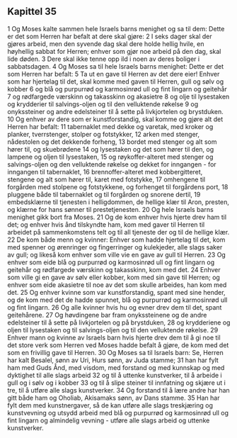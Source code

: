 ## Kapittel 35

1 Og Moses kalte sammen hele Israels barns menighet og sa til dem: Dette er det som Herren har befalt at dere skal gjøre:
2 I seks dager skal der gjøres arbeid, men den syvende dag skal dere holde hellig hvile, en høyhellig sabbat for Herren; enhver som gjør noe arbeid på den dag, skal lide døden.
3 Dere skal ikke tenne opp ild i noen av deres boliger i sabbatsdagen.
4 Og Moses sa til hele Israels barns menighet: Dette er det som Herren har befalt:
5 Ta ut en gave til Herren av det dere eier! Enhver som har hjertelag til det, skal komme med gaven til Herren, gull og sølv og kobber
6 og blå og purpurrød og karmosinrød ull og fint lingarn og geitehår
7 og rødfargede værskinn og takasskinn og akasietre
8 og olje til lysestaken og krydderier til salvings-oljen og til den velluktende røkelse
9 og onykssteiner og andre edelsteiner til å sette på livkjortelen og brystduken.
10 Og enhver av dere som er kunstforstandig, skal komme og gjøre alt det Herren har befalt:
11 tabernaklet med dekke og varetak, med kroker og planker, tverrstenger, stolper og fotstykker,
12 arken med stenger, nådestolen og det dekkende forheng,
13 bordet med stenger og alt som hører til, og skuebrødene
14 og lysestaken og det som hører til den, og lampene og oljen til lysestaken,
15 og røykoffer-alteret med stenger og salvings-oljen og den velluktende røkelse og dekket for inngangen - for inngangen til tabernaklet,
16 brennoffer-alteret med kobbergitteret, stengene og alt som hører til, karet med fotstykke,
17 omhengene til forgården med stolpene og fotstykkene, og forhenget til forgårdens port,
18 pluggene både til tabernaklet og til forgården og snorene dertil,
19 embedsklærne til tjenesten i helligdommen, de hellige klær til Aron, presten, og klærne for hans sønner til prestetjenesten.
20 Og hele Israels barns menighet gikk bort fra Moses.
21 Og de kom enhver hvis hjerte drev ham til det; og enhver hvis ånd tilskyndte ham, kom med gaver til Herren til arbeidet på sammenkomstens telt og til all tjeneste der og til de hellige klær.
22 De kom både menn og kvinner: Enhver som hadde hjertelag til det, kom med spenner og ørenringer og fingerringer og kulekjeder, alle slags saker av gull; og likeså kom enhver som ville vie en gave av gull til Herren.
23 Og enhver som eide blå og purpurrød og karmosinrød ull og fint lingarn og geitehår og rødfargede værskinn og takasskinn, kom med det.
24 Enhver som ville gi en gave av sølv eller kobber, kom med sin gave til Herren; og enhver som eide akasietre til noe av det som skulle arbeides, han kom med det.
25 Og enhver kvinne som var kunstforstandig, spant med sine hender, og de kom med det de hadde spunnet, blå og purpurrød og karmosinrød ull og fint lingarn.
26 Og alle kvinner hvis hu og evner drev dem til det, spant geitehårene.
27 Og høvdingene bar fram onykssteinene og de andre edelsteiner til å sette på livkjortelen og på brystduken,
28 og krydderiene og oljen til lysestaken og til salvings-oljen og til den velluktende røkelse.
29 Enhver mann og kvinne av Israels barn hvis hjerte drev dem til å gi noe til det store verk som Herren ved Moses hadde befalt å gjøre, de kom med det som en frivillig gave til Herren.
30 Og Moses sa til Israels barn: Se, Herren har kalt Besalel, sønn av Uri, Hurs sønn, av Juda stamme;
31 han har fylt ham med Guds Ånd, med visdom, med forstand og med kunnskap og med dyktighet til alle slags arbeid
32 og til å uttenke kunstverker, til å arbeide i gull og i sølv og i kobber
33 og til å slipe steiner til innfatning og skjære ut i tre, til å utføre alle slags kunstverker.
34 Og forstand til å lære andre har han gitt både ham og Oholiab, Akisamaks sønn, av Dans stamme.
35 Han har fylt dem med kunstnergaver, så de kan utføre alle slags treskjæring og kunstvevning og utsydd arbeid med blå og purpurrød og karmosinrød ull og fint lingarn og almindelig vevning - utføre alle slags arbeid og uttenke kunstverker.
